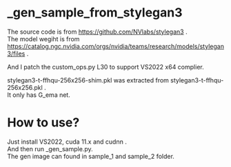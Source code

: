 # _gen_sample_from_stylegan3

The source code is from https://github.com/NVlabs/stylegan3 .  
The model wegiht is from https://catalog.ngc.nvidia.com/orgs/nvidia/teams/research/models/stylegan3/files .  

And I patch the custom_ops.py L30 to support VS2022 x64 complier.  

stylegan3-t-ffhqu-256x256-shim.pkl was extracted from stylegan3-t-ffhqu-256x256.pkl .  
It only has G_ema net.  

# How to use?  
Just install VS2022, cuda 11.x and cudnn .  
And then run _gen_sample.py.  
The gen image can found in sample_1 and sample_2 folder.  
